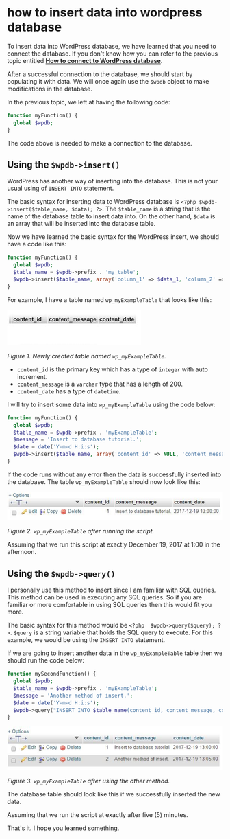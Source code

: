 # how to insert data into wordpress database

To insert data into WordPress database, we have learned that you need to connect the database. If you don't know how you can refer to the previous topic entitled **[How to connect to WordPress database](https://www.davidangulo.xyz/wp/website-development/how-to-connect-to-wordpress-database/)**.

After a successful connection to the database, we should start by populating it with data. We will once again use the `$wpdb` object to make modifications in the database.

In the previous topic, we left at having the following code:
```php
function myFunction() {     
  global $wpdb; 
} 
```

The code above is needed to make a connection to the database.

## Using the `$wpdb->insert()`

WordPress has another way of inserting into the database. This is not your usual using of `INSERT INTO` statement.

The basic syntax for inserting data to WordPress database is `<?php $wpdb->insert($table_name, $data); ?>`. The `$table_name` is a string that is the name of the database table to insert data into. On the other hand, `$data` is an array that will be inserted into the database table.

Now we have learned the basic syntax for the WordPress insert, we should have a code like this:
```php
function myFunction() {     
  global $wpdb;     
  $table_name = $wpdb->prefix . 'my_table';     
  $wpdb->insert($table_name, array('column_1' => $data_1, 'column_2' => $data_2, //other columns and data (if available) ...)); 
} 
```

For example, I have a table named `wp_myExampleTable` that looks like this:

![db-table](images/how-to-insert-data-into-wordpress-database/db-table.jpeg)

*Figure 1. Newly created table named `wp_myExampleTable`.*

* `content_id` is the primary key which has a type of `integer` with auto increment.
* `content_message` is a `varchar` type that has a length of 200.
* `content_date` has a type of `datetime`.

I will try to insert some data into `wp_myExampleTable` using the code below:
```php
function myFunction() {     
  global $wpdb;     
  $table_name = $wpdb->prefix . 'myExampleTable';     
  $message = 'Insert to database tutorial.';     
  $date = date('Y-m-d H:i:s');     
  $wpdb->insert($table_name, array('content_id' => NULL, 'content_message' => $message, 'content_date' => $date)); 
} 
```

If the code runs without any error then the data is successfully inserted into the database. The table `wp_myExampleTable` should now look like this:

![db-table](images/how-to-insert-data-into-wordpress-database/db-table-with-record.jpeg)

*Figure 2. `wp_myExampleTable` after running the script.*

Assuming that we run this script at exactly December 19, 2017 at 1:00 in the afternoon.

## Using the `$wpdb->query()`

I personally use this method to insert since I am familiar with SQL queries. This method can be used in executing any SQL queries. So if you are familiar or more comfortable in using SQL queries then this would fit you more.

The basic syntax for this method would be `<?php  $wpdb->query($query); ?>`. `$query` is a string variable that holds the SQL query to execute. For this example, we would be using the `INSERT INTO` statement.

If we are going to insert another data in the `wp_myExampleTable` table then we should run the code below:

```php
function mySecondFunction() {     
  global $wpdb;     
  $table_name = $wpdb->prefix . 'myExampleTable';     
  $message = 'Another method of insert.';     
  $date = date('Y-m-d H:i:s');     
  $wpdb->query("INSERT INTO $table_name(content_id, content_message, content_date) VALUES(NULL, '$message', '$date')"); 
} 
```

![db-table](images/how-to-insert-data-into-wordpress-database/db-table-with-multiple-records.jpeg)

*Figure 3. `wp_myExampleTable` after using the other method.*

The database table should look like this if we successfully inserted the new data.

Assuming that we run the script at exactly after five (5) minutes.

That's it. I hope you learned something.
